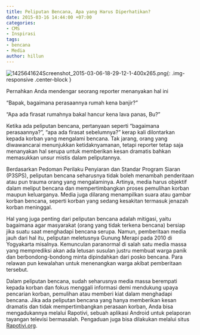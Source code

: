 ```yaml
---
title: Peliputan Bencana, Apa yang Harus Diperhatikan?
date: 2015-03-16 14:44:00 +07:00
categories:
- CMS
- Inspirasi
tags:
- bencana
- Media
author: hillun
---
```


![1425641624Screenshot_2015-03-06-18-29-12-1-400x265.png](/uploads/1425641624Screenshot_2015-03-06-18-29-12-1-400x265.png){: .img-responsive .center-block }

Pernahkan Anda mendengar seorang reporter menanyakan hal ini

“Bapak, bagaimana perasaannya rumah kena banjir?”

“Apa ada firasat rumahnya bakal hancur kena lava panas, Bu?”

Ketika ada peliputan bencana, pertanyaan seperti “bagaimana perasaannya?”, “apa ada firasat sebelumnya?” kerap kali dilontarkan kepada korban yang mengalami bencana. Tak jarang, orang yang diwawancarai menunjukkan ketidaknyamanan, tetapi reporter tetap saja menanyakan hal serupa untuk memberikan kesan dramatis bahkan memasukkan unsur mistis dalam peliputannya.

Berdasarkan Pedoman Perilaku Penyiaran dan Standar Program Siaran (P3SPS), peliputan bencana seharusnya tidak boleh menambah penderitaan atau pun trauma orang yang mengalaminya. Artinya, media harus objektif dalam meliput bencana dan mempertimbangkan proses pemulihan korban maupun keluarganya. Media juga dilarang menampilkan suara atau gambar korban bencana, seperti korban yang sedang kesakitan termasuk jenazah korban meninggal.

Hal yang juga penting dari peliputan bencana adalah mitigasi, yaitu bagaimana agar masyarakat (orang yang tidak terkena bencana) bersiap jika suatu saat menghadapi bencana serupa. Namun, pemberitaan media jauh dari hal itu, peliputan meletusnya Gunung Merapi pada 2010 di Yogyakarta misalnya. Kemunculan paranormal di salah satu media massa yang memprediksi akan ada letusan susulan justru membuat warga panik dan berbondong-bondong minta dipindahkan dari posko bencana. Para relawan pun kewalahan untuk menenangkan warga akibat pemberitaan tersebut.

Dalam peliputan bencana, sudah seharusnya media massa berempati kepada korban dan fokus menggali informasi demi mendukung upaya pencarian korban, pemulihan atau memberi kiat dalam menghadapi bencana. Jika ada peliputan bencana yang hanya memberikan kesan dramatis dan tidak mempertimbangkan perasaan korban, Anda bisa mengadukannya melalui Rapotivi, sebuah aplikasi Android untuk pelaporan tayangan televisi bermasalah. Pengaduan juga bisa dilakukan melalui situs [Rapotivi.org](http://rapotivi.org/).